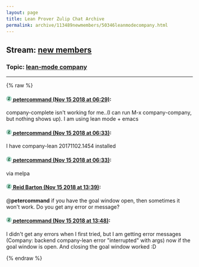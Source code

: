 ```yaml
---
layout: page
title: Lean Prover Zulip Chat Archive 
permalink: archive/113489newmembers/50346leanmodecompany.html
---
```


## Stream: [new members](index.html)
### Topic: [lean-mode company](50346leanmodecompany.html)

---


{% raw %}
#### [![Click to go to Zulip](../../assets/img/zulip2.png) petercommand (Nov 15 2018 at 06:29)](https://leanprover.zulipchat.com/#narrow/stream/113489-new%20members/topic/lean-mode%20company/near/147721970):
company-complete isn't working for me..(I can run M-x company-company, but nothing shows up). I am using lean mode + emacs

#### [![Click to go to Zulip](../../assets/img/zulip2.png) petercommand (Nov 15 2018 at 06:33)](https://leanprover.zulipchat.com/#narrow/stream/113489-new%20members/topic/lean-mode%20company/near/147722111):
I have company-lean 20171102.1454 installed

#### [![Click to go to Zulip](../../assets/img/zulip2.png) petercommand (Nov 15 2018 at 06:33)](https://leanprover.zulipchat.com/#narrow/stream/113489-new%20members/topic/lean-mode%20company/near/147722116):
via melpa

#### [![Click to go to Zulip](../../assets/img/zulip2.png) Reid Barton (Nov 15 2018 at 13:39)](https://leanprover.zulipchat.com/#narrow/stream/113489-new%20members/topic/lean-mode%20company/near/147738447):
@**petercommand** if you have the goal window open, then sometimes it won't work.
Do you get any error or message?

#### [![Click to go to Zulip](../../assets/img/zulip2.png) petercommand (Nov 15 2018 at 13:48)](https://leanprover.zulipchat.com/#narrow/stream/113489-new%20members/topic/lean-mode%20company/near/147738789):
I didn't get any errors when I first tried, but I am getting error messages (Company: backend company-lean error "interrupted" with args) now if the goal window is open. And closing the goal window worked :D


{% endraw %}
